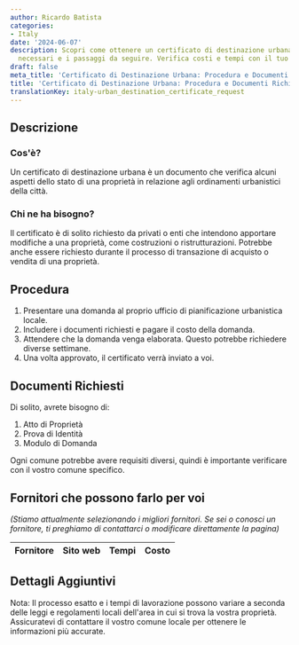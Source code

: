 ```yaml
---
author: Ricardo Batista
categories:
- Italy
date: '2024-06-07'
description: Scopri come ottenere un certificato di destinazione urbana, i documenti
  necessari e i passaggi da seguire. Verifica costi e tempi con il tuo comune locale.
draft: false
meta_title: 'Certificato di Destinazione Urbana: Procedura e Documenti Richiesti'
title: 'Certificato di Destinazione Urbana: Procedura e Documenti Richiesti'
translationKey: italy-urban_destination_certificate_request
---
```



## Descrizione
### Cos'è?

Un certificato di destinazione urbana è un documento che verifica alcuni aspetti dello stato di una proprietà in relazione agli ordinamenti urbanistici della città.

### Chi ne ha bisogno?

Il certificato è di solito richiesto da privati o enti che intendono apportare modifiche a una proprietà, come costruzioni o ristrutturazioni. Potrebbe anche essere richiesto durante il processo di transazione di acquisto o vendita di una proprietà.

## Procedura

1. Presentare una domanda al proprio ufficio di pianificazione urbanistica locale.
2. Includere i documenti richiesti e pagare il costo della domanda.
3. Attendere che la domanda venga elaborata. Questo potrebbe richiedere diverse settimane.
4. Una volta approvato, il certificato verrà inviato a voi.

## Documenti Richiesti

Di solito, avrete bisogno di:

1. Atto di Proprietà
2. Prova di Identità
3. Modulo di Domanda

Ogni comune potrebbe avere requisiti diversi, quindi è importante verificare con il vostro comune specifico.

## Fornitori che possono farlo per voi

_(Stiamo attualmente selezionando i migliori fornitori. Se sei o conosci un fornitore, ti preghiamo di contattarci o modificare direttamente la pagina)_

| Fornitore       |     Sito web    |     Tempi        |       Costo      |
| --------------- | --------------- |  :-------------: | :-------------: |

## Dettagli Aggiuntivi
Nota: Il processo esatto e i tempi di lavorazione possono variare a seconda delle leggi e regolamenti locali dell'area in cui si trova la vostra proprietà. Assicuratevi di contattare il vostro comune locale per ottenere le informazioni più accurate.